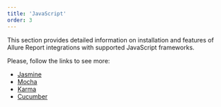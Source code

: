 ```yaml
---
title: 'JavaScript'
order: 3
---
```

This section provides detailed information on installation and features of Allure Report integrations with supported JavaScript frameworks. 

Please, follow the links to see more:
- [Jasmine](./jasmine)
- [Mocha](./mocha)
- [Karma](./karma)
- [Cucumber](./cucumber)